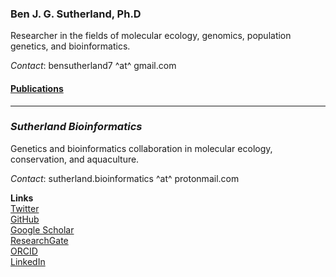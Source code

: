 ### Ben J. G. Sutherland, Ph.D 
Researcher in the fields of molecular ecology, genomics, population genetics, and bioinformatics.    

_Contact_: bensutherland7 ^at^ gmail.com       

#### [Publications](https://bensutherland.github.io/articles)

--- 

### _Sutherland Bioinformatics_    
Genetics and bioinformatics collaboration in molecular ecology, conservation, and aquaculture. 

_Contact_: sutherland.bioinformatics ^at^ protonmail.com      


**Links**     
[Twitter](https://twitter.com/bsuther7)      
[GitHub](www.github.com/bensutherland)        
[Google Scholar](https://scholar.google.ca/citations?user=mhT7CDgAAAAJ&hl=en)          
[ResearchGate](https://www.researchgate.net/profile/Ben-Sutherland)       
[ORCID](https://orcid.org/0000-0002-2029-9893)       
[LinkedIn](https://www.linkedin.com/in/ben-sutherland-28841334/)       



